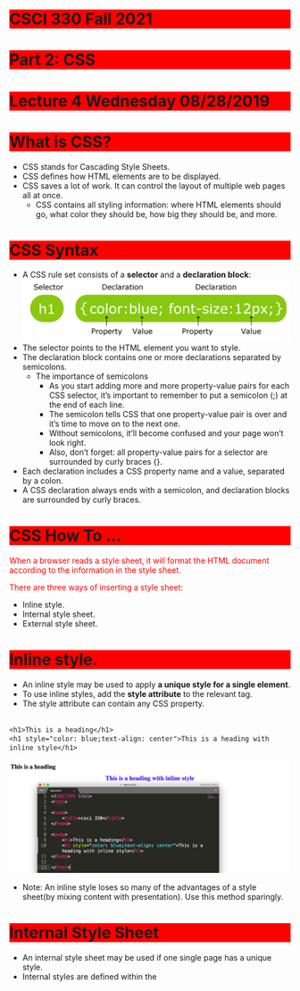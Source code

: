 # CSCI 330 Fall 2021
# Part 2: CSS
# Lecture 4 Wednesday 08/28/2019
# What is CSS?
+ CSS stands for Cascading Style Sheets. 
+ CSS defines how HTML elements are to be displayed.
+ CSS saves a lot of work. It can control the layout of multiple web pages all at once.
  - CSS contains all styling information: where HTML elements should go, what color they should be, how big they should be, and more.
# CSS Syntax
+ A CSS rule set consists of a **selector** and a **declaration block**:
![](../Resources/CSS1.png)
+ The selector points to the HTML element you want to style.
+ The declaration block contains one or more declarations separated by semicolons.
  - The importance of semicolons
    + As you start adding more and more property-value pairs for each CSS selector, it’s important to remember to put a semicolon (;) at the end of each line.
    + The semicolon tells CSS that one property-value pair is over and it’s time to move on to the next one.
    + Without semicolons, it’ll become confused and your page won’t look right.
    + Also, don’t forget: all property-value pairs for a selector are surrounded by curly braces {}.
+ Each declaration includes a CSS property name and a value, separated by a colon.
+ A CSS declaration always ends with a semicolon, and declaration blocks are surrounded by curly braces.

# CSS How To ...
When a browser reads a style sheet, it will format the HTML document according to the information in the style sheet.


There are three ways of inserting a style sheet:

+ Inline style.
+ Internal style sheet. 
+ External style sheet. 

# Inline style.
+ An inline style may be used to apply **a unique style for a single element**.
+ To use inline styles, add the **style attribute** to the relevant tag.
+ The style attribute can contain any CSS property.
~~~~

<h1>This is a heading</h1>
<h1 style="color: blue;text-align: center">This is a heading with inline style</h1>

~~~~


![css2](../Resources/CSS2.png)

+ Note: An inline style loses so many of the advantages of a style sheet(by mixing content with presentation). Use this method sparingly.

# Internal Style Sheet
+ An internal style sheet may be used if one single page has a unique style.
+ Internal styles are defined within the <style> element, inside the <head> section of an HTML page.

~~~~
    <style type="text/css">
    	
    	h1{ 
        color: blue;
        text-align: center";
        }

    </style>
~~~~

![css3](../Resources/CSS3.png)



# External Style Sheet
+ With an external style sheet, you can change the look of an entire website by changing just one file!
+ Each page must include a reference to the external style sheet file inside the `<link>` element. The `<link>` element goes inside the `<head>` section:
  - in HTML:
~~~~
<head>
    <title>csci 330</title>
    
    <link rel="stylesheet" type="text/css" href="mystyle.css">
</head>
~~~~
  - in CSS:
  ~~~~
  h1{
    color: blue;
    text-align: center;
  }
  ~~~~

![css4](../Resources/CSS4.png)

+ Make sure HTML file can see the external CSS information by putting a `<link>` tag between the `<head>`...`</head>` tags of the HTML page. Your `<link>` tag needs three attributes:
  - A **type** attribute that should be always be equal to “text/css”.
  - A **rel** attribute that should be always be equal to “stylesheet”.
  - A **href** attribute that should point to the web address of your CSS file.


+ Note that:
  - An external style sheet can be written in any text editor.
  - The file should not contain any html tags.
  - The style sheet file must be saved with a **.css** extension.
# Cascading Order
+ What style will be used when there is more than one style specified for an HTML element?
+ Generally speaking we can say that all the styles will ”cascade” into a new ”virtual” style sheet by the following rules, where number 1 has the highest priority:
<ol>
  <li>Inline style (inside an HTML element).</li>
  <li> External and internal style sheets (in the head section)</li>
  <li> Browser default</li>
  </ol>
  
![css5](../Resources/CSS5.png)
![css6](../Resources/CSS6.png)
+ An inline style (inside a specific HTML element) has the highest priority, which means that it will override a style defined inside the <head> tag, or in an external style sheet, or a browser default value.
+ The priority of internal and external style is determined by their order in `<head></head>` tag. The later one will overwrite the earlier one.
  
# CSS color
+ Colors in CSS are most often specified by:
  - a valid color name - like `red`.
  - an RGB value - like `rgb(255, 0, 0)`. 
  - a HEX value - like `#ff0000`.
+ **color name**
  - HTML/CSS suport [140](https://www.w3schools.com/colors/colors_hex.asp) standard color names.
  ![color name example](../Resources/CSS-colorname.png)
+ **RGB**: 
  - [RGB color values](https://www.w3schools.com/colors/colors_rgb.asp) can be specified using this formula: rgb(red, green, blue).
  ![color rgb example](../Resources/CSS-colorrgb.png)
+ **Hexadecimal Colors**:
  - RGB values can also be specified using [hexadecimal color values](https://www.w3schools.com/colors/colors_hexadecimal.asp) in the form: #RRGGBB, where RR (red), GG (green) and BB (blue) are hexadecimal values between 00 and FF (same as decimal 0-255):
  ![color hex example](../Resources/CSS-colorhex.png)
  
+ ![color example](../Resources/CSS-colorexample.png)

# Text alignment
+ The text-align property is used to set the horizontal alignment of a text.
+ A text can be left or right aligned, centered, or justified.
+ The following example shows center aligned, and left and right aligned text:
  - ![text align](../Resources/CSS-textalign.png)
# Font size
+ The font-size property sets the size of the text.
![](../Resources/CSS-fontsize.png)
# Font family
+ The font-family property sets the font family of the text.
+ Most computers will understand popular fonts like Verdana, Courier, and Garamond, but each individual computer has di↵erent fonts installed on it.
+ CSS has some built-in defaults meant to ensure your users see what you intend. They are:
  - serif: A font with little decorative bits on the ends of the strokes that make up letters. Do a search on ”serif” to see what we mean.
  - sans-serif: A plain-looking font, like this one. It doesn’t have the little doohickies on the ends of letters like a serif font does.
  - cursive:A scripty font! It looks like cursive writing.
+ font-family backup values
  - You don’t have to jump straight to a default value like cursive or sans-serif: you can tell CSS to try several, going from one to the next if the one you want isn’t available.
  - For example, if you write:
    ~~~~
    p{ font-family: Tahoma, Verdana, sans-serif; }
    ~~~~
  - CSS will first try to apply Tahoma to your paragraphs. If the user’s computer doesn’t have that font, it will try Verdana next, and if that doesn’t work, it will show a default sans-serif font.
![](../Resources/CSS-fontfamily.png)
# CSS Background
+ The CSS background properties are used to define the background effects for elements.
+ CSS background properties:
  - background-color
    + The background-color property specifies the background color of an element.
    ~~~~
    body{
	    background-color: lightblue;
    }
    h1{
	    background-color: red;
    }
    h2
    {
	    background-color: green;
    }
    h3
    {
	    background-color: blue;
    }
    ~~~~

    ![](../Resources/CSS-backgroundcolor.png)
  
  
  - background-image
    + The background-image property specifies an image to use as the background of an element.
    + By default, the image is repeated so it covers the entire element.
    ~~~~
    body{
	    background-image: url("sau.png");
    }
    ~~~~

    ![](../Resources/CSS-backgroundimage.png)
    + Note that: Do not use a background image that disturbs the text.
  - background-repeat
    + By default, the background-image property repeats an image both horizontally and vertically.
    + To repeat an image horizontally, set background-repeat: repeat-x
    ![](../Resources/CSS-repeatx.png)
    + To repeat an image vertically, set background-repeat: repeat-y
    ![](../Resources/CSS-repeaty.png)
    + No repeat, set background-repeat: no-repeat:
    ![](../Resources/CSS-norepeat.png)
  
  - background-position
    + The position of the image is specified by the background-position property.
    ~~~~
    body{
	background-image: url("sau.png");
	background-repeat: no-repeat;
	background-position: top right;
	}
    ~~~~
    
    ![](../Resources/CSS-backgroundposition)
    
    + When you use the `bottom` position, make sure you have enough elements in the `body`.
    
    + You can also specify the position by px. 
    ~~~~
    body{
	background-image: url("sau.png");
	background-repeat: no-repeat;
	background-position: bottom 7px right 5px;
	}
    ~~~~
    
  - background-attachment
   + To specify that the background image should be fixed (will not scroll with the rest of the page), use background-attachment: fixed
   + To Specify that the background image should scroll with the rest of the page, use background-attachment: scroll
# Comment
+ Comments are used to explain the code, and may help when you edit the source code at a later date.
+ Comments are ignored by browsers.
+ A CSS comment starts with `/*` and ends with `*/`. Comments can also span multiple lines:
  
# HTML block
+ A block-level element always starts on a new line and takes up the full width available (stretches out to the left and right as far as it can).
+ One of the most versatile structure tags available to you is the `<div> </div>` tag. Short for “division”.
+ `<div>` allows you to divide your page into containers (that is, different pieces). This will come in handy when you begin learning CSS .

~~~~
    <div style="width: 50px; height: 50px; background-color: red"></div>
    <div style="width: 50px; height: 50px; background-color: green"></div>
    <div style="width: 50px; height: 50px; background-color: blue"></div>
    <div style="width: 50px; height: 50px; background-color: yellow"></div>
~~~~

![](../Resources/CSS-div.png)

+ As you can probably guess, the smart use of `<div>` will eventually allow you to create visual HTML objects like sidebars, menus, and more. [example](https://www.w3schools.com/howto/howto_css_fixed_sidebar.asp)
+ You can make `<div>` clickable by wrapping them in `<a></a>` tags.

~~~~
<a href="www.google.com"><div style="width: 50px; height: 50px; background-color: yellow"></div></a>
~~~~

# Spantastic

+ While <div> allows you to divide your webpage up into pieces you can style individually, `<span>` allows you to control styling for smaller parts of your page, such as text.
+ For example, if you always want the first word of your paragraphs to be red, you can wrap each first word in `<span></span>` tags and make them red using CSS!
~~~~
	<p>This paragraph is black, except for the word <span style="color:red">red</span>!</p>
~~~~
![](../Resources/CSS-span.png)

+ Color is just one attribute you can selectively change with <span> tags; you can also change font size, font family, and any other style attribute you can think of!
	
# CSS selectors
+ CSS selectors are used to **find/select** HTML elements based on their element name, id, class, attribute, and more.
## name selector 
+ The name selector selects elements based on the element name.
+ This is what we leart in the previous lecture.
~~~~
p{
	color: red;
}
~~~~
## id selector
+ The id selector uses the id attribute of an HTML element to select a specific element.
+ The id of an element should be unique within a page, so the id selector is used to select one unique element.
+ To select an element with a specific id, write a `hash (#)` character, followed by the id of the element.
+ Note that: an id can not start with a number!
![](../Resources/CSS-idselector.png)
**Q:** what if I add a name selector?
~~~~
p {
	color: blue;
}
#para1 {
	color: red;
}
~~~~
or
~~~~
#para1 {
	color: red;
}
p {
	color: blue;
}


~~~~
## class Selector
+ The class selector selects elements with a specific class attribute.
+ To select elements with a specific class, write a period (.) character, followed by the name of the class.
+ In the example below, all HTML elements with class=”red” will be red:
~~~~
.red{
	color: red;
}
~~~~
![](../Resources/CSS-classselector.png)

# grouping selector
+ If you have elements with the same style definitions, like this:
~~~~
h1 {
	color:red;
}
p {
	color:red;
}
~~~~
+ It will be better to group the selectors, to minimize the code.
+ To group selectors, separate each selector with a comma.
~~~~
h1,p {
	color:red;
}
~~~~

## multiple selector
+ It is possible to nest HTML elements inside one another
~~~~
<div>
        <div>
            <p>This is a paragraph in nested divisions.</p>
        </div>
    </div>
~~~~
+ what if you want to grab `<p>` that are inside two` <div>`, and not all `<p>` ?
~~~~
div div p {
	color:red;
}
~~~~
![](../Resources/CSS-multipleselector.png)
# Parents, children, siblings
+  If you think of the `<html>` tag as the trunk of the tree, you can think of its immediate branches `<head>` and `<body>` as its children.
+ Both tags are children of `<html>`, and `<html>` is their parent element. Because they are both immediate children of `<html>` (that is, they are both only one element away), they are siblings.
+ 
## first child selector
+ It’s used to apply styling to only the elements that are the first children of their parents.
~~~~
p:first-child{
	color: red;
}
~~~~

![](../Resources/CSS-firstchild.png)
## nth child selector
+ You can actually select any child of an element after the first child with the selector nth-child; you just add the child’s number in parentheses after the pseudo-class selector. For example,

~~~~
p:nth-child(2){
	color: red;
}
~~~~
would turn every paragraph that is the second child of its parent element red.



# Box Model
+ All HTML elements can be considered as boxes. 
+ In CSS, the term "box model" is used when talking about design and layout.
+ The CSS box model is essentially a box that wraps around every HTML element.
+ It consists of: margins, borders, padding, and the actual content. The image below illustrates the box model:

	- Content: The content of the box, where text and images appear
	- Padding: Clears an area around the content. The padding is transparent
	- Border: A border that goes around the padding and content
	- Margin: Clears an area outside the border. The margin is transparent
	-![](../Resources/CSS-boxmodel.png)
+ example:
~~~~
div {
  width: 320px;
  padding: 50px;
  border: 15px solid red;
  margin: 20px;
}
~~~~
![](../Resources/CSS-boxexample.png)

# Display property
+ by default
~~~~
div{
	border: 1px dashed blue;
	margin: 2px;
	width: 400px;
	height: 50px;
}
~~~~
![](../Resources/CSS-displayblock.png)
+ As you saw, the outermost box of each element went all the way across the page. This is why until now, your HTML elements have been sitting on top of one another: by default, they take up the full width of the page.
+ We can change all this with the first positioning property we’ll learn: the display property. We’ll learn about four possible values.
+ Four possible values for display property
	- block: This makes the element a block box. It won’t let anything sit next to it on the page! It takes up the full width.
  	- inline-block: This makes the element a block box, but will allow other elements to sit next to it on the same line.
  	- inline: This makes the element sit on the same line as another element, but without formatting it like a block. It only takes up as much width as it needs (not the whole line).
  	- none: This makes the element and its content disappear from the page entirely!

~~~~

div{
	border: 1px dashed blue;
	margin: 2px;
	width: 400px;
	height: 50px;
	display: inline-block;
}
~~~~
+ If we specify a display of inline-block, however, our blocks are still blocks, but will be able to sit next to each other on the same line.

![](../Resources/CSS-displayinlineblock.png)

+ The **inline** value places all your elements next to one another, but not as blocks: they don’t keep their dimensions. The good news is, inline places all your elements on a single line. The bad news is that it doesn’t maintain their “box”ness: as you saw, all your `<div>` got squished to the smallest possible width!

![](../Resources/CSS-displayinline.png)

+ **display: none** removes the selected element from the page entirely, including any children and any content. (But not gone forever?changing the display value away from none will bring everything back.)

![](../Resources/CSS-displaynone.png)

# Margin
+ -![](../Resources/CSS-boxmodel.png)
+ The margin is the space around the element. The larger the margin, the more space between our element and the elements around it.
+ We can adjust the margin to move our HTML elements closer to or farther from each other.
+ If set margin to auto, this tells the document to automatically put equal left and right margins on our element, centering it on the page.
![](../Resources/CSS-marginauto.png)
+ If you want to specify a particular margin

~~~~
margin-top: 20px; 
margin-right: 30px; 
margin-bottom: 40px; 
margin-left: 50px;
~~~~

or

~~~~
margin: 20px,30px,40px,50px;
~~~~

![](../Resources/CSS-margin4.png)

# Border
+ -![](../Resources/CSS-boxmodel.png)
+ The border is the edge of the element. It’s what we’ve been making visible every time we set the border property.

~~~~
border-width: 2px;
border-style: dotted;
border-color: red;
~~~~

or 

~~~~~

border: 2px dotted red;

~~~~~

![](../Resources/CSS-border.png)

+ You can set the properties for each side of the border. See tutorial in details [here](https://www.w3schools.com/css/css_border.asp)


# Padding
+ -![](../Resources/CSS-boxmodel.png)
+ The padding is the spacing between your innermost layer: the actual content and the border. We can adjust this value with CSS to move the border closer to or farther from the content.
+ The content is the actual “stuff” in the box. If we’re talking about a <p> element, the “stuff” is the text of the paragraph.
+ Padding can be set in two ways, just like your margins. You can either select them individually, like this:
	~~~~
	padding-top: 10px;
	padding-right: 20px;
	padding-bottom: 30px; 
	padding-left: 40px;
	~~~~
	or
	~~~~
	padding: 10px 20px 30px 40px;
	~~~~
+ if you want your padding to be the same for all four sides, you can declare that value only once. `padding: 10px` will give your HTML element 10 pixels of padding on all sides.
	
![](../Resources/CSS-padding.png)
	
# TM,TB,TP
+ You’ll see abbreviations like TM, TB, and TP in the diagram. These stand for “top margin”, “top border,” and “top padding”.
+ As we’ll see, we can adjust the top, right, left, and bottom padding, border, and margin individually.

# Negative Values
+ If you want to move an element in the other direction, you can give CSS a negative value: margin-left: -40px will move the element fourty pixels to the left.
~~~~
margin-left: -40px;
~~~~
![](../Resources/CSS-negative.png)


# Float
+ The float property specifies whether or not an element should float.
+ In its simplest use, the float property can be used to wrap text around images.

+ The float property can have one of the following values:
	- left: The element floats to the left of its container
	- right: The element floats to the right of its container
	- none: The element does not float (will be displayed just where it occurs in the text). This is default
	- inherit: The element inherits the float value of its parent
	
![](../Resources/CSS-floatdefaulty.png)

![](../Resources/CSS-floatright.png)

# Clear
+ The clear property is used to control the behavior of floating elements.
+ Elements after a floating element will flow around it. To avoid this, use the clear property.
+ The clear property specifies on which sides of an element floating elements are not allowed to float:
+ The clear property can have one of the following values:

	- none - Allows floating elements on both sides. This is default
	- left - No floating elements allowed on the left side
	- right- No floating elements allowed on the right side
	- both - No floating elements allowed on either the left or the right side
	- inherit - The element inherits the clear value of its parent
~~~~
img{
	float: left;
}

p{
	clear: left;
}
~~~~
![](../Resources/CSS-clear.png)

# The position Property
+The position property specifies the type of positioning method used for an element. There are four different position values:
	- static
  	- relative   
	- fixed
  	- absolute
+ position: static
	- HTML elements are positioned static by default.
	- Static positioned elements are not affected by the top, bottom, left, and right properties.
	- An element with position: static; is not positioned in any special way; it is always positioned according to the normal flow of the page.
+ position: relative
	- An element with position: relative; is positioned relative to its normal position.
	- Setting the top, right, bottom, and left properties of a relatively-positioned element will cause it to be adjusted away from its normal position.
+ position: fixed
	- An element with position: fixed; is positioned relative to the viewport, which means it always stays in the same place even if the page is scrolled.
	- The top, right, bottom, and left properties are used to position the element.
+ position: absolute
	- An element with position: absolute; is positioned relative to the nearest positioned ancestor.
	- However; if an absolute positioned element has no positioned ancestors, it uses the document body, and moves along with page scrolling.
	
	[See examples here.](https://www.w3schools.com/css/css_positioning.asp)
	


# Navigation bar
+ Having easy-to-use navigation is important for any web site.

+ With CSS you can transform boring HTML menus into good-looking navigation bars.

+ Navigation Bar = List of Links

+ default
~~~~
    <ul>
        <li><a href="https://zhangningsau.github.io/">Home</a></li>
        <li><a href="https://zhangningsau.github.io/CSCI195/Fall2019/index.html">CSCI 195</a></li>
        <li><a href="https://zhangningsau.github.io/CSCI330/Fall2019/index.html">CSCI 330</a></li>    
    </ul>
~~~~
![](../Resources/CSS-defaultbar.png)
+ remove the bullets and the margins and padding from the list

~~~~
ul {
  list-style-type: none;
  margin: 0;
  padding: 0;
}
~~~~

+ Vertical Navigation Bar: To build a vertical navigation bar, you can style the <a> elements inside the list
	- Displaying the links as block elements makes the whole link area clickable (not just the text)
~~~~
li a {
  display: block;
  width: 60px;
}	
~~~~
	- problem exists when the width is too small.
![](../Resources/CSS-verticalbarproblem.png)
![](../Resources/CSS-verticalbar.png)
+ Horizontal Navigation Bar
~~~~
li  {
  display: inline;
  width: 60px;
}
~~~~
![](../Resources/CSS-horizontalbar.png)
+ Fixed Navigation Bar: Make the navigation bar stay at the top or the bottom of the page, even when the user scrolls the page.
~~~~
ul {
  list-style-type: none;
  margin: 0;
  padding: 0;


  position: fixed;
  top: 0;
  width: 100%;
}
~~~~

+ See more examples on [w3schools.com/css](https://www.w3schools.com/css/css_navbar.asp)


[Homework 2](https://github.com/ZhangNingSAU/Fall-2021-CSCI-330-Web-Programming/blob/master/Homework/HW2.md)



[Reference: w3schools](https://www.w3schools.com/css/default.asp)
